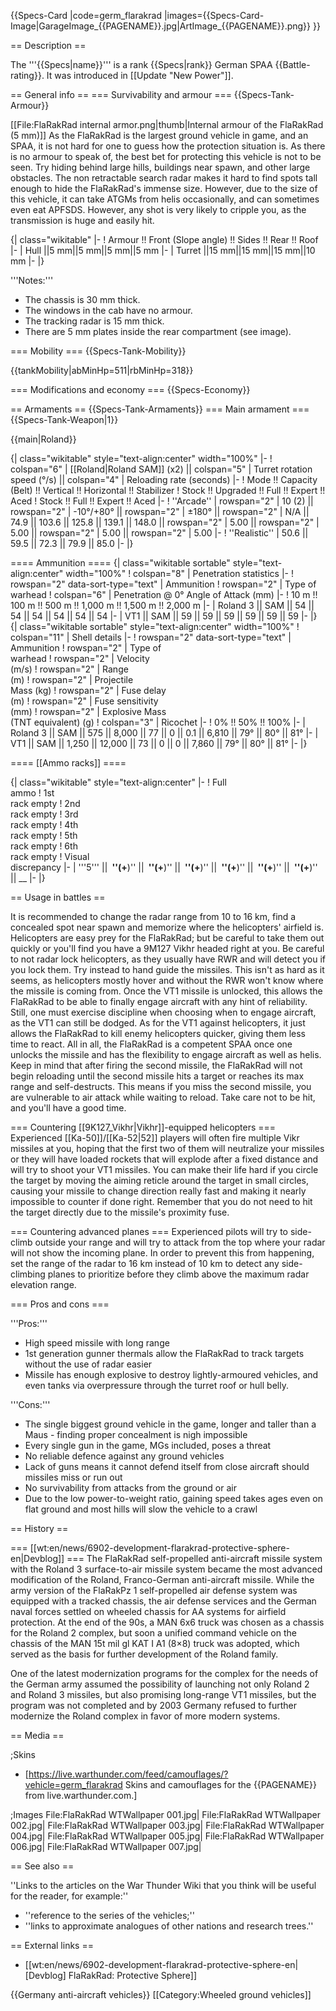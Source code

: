 {{Specs-Card
|code=germ_flarakrad
|images={{Specs-Card-Image|GarageImage_{{PAGENAME}}.jpg|ArtImage\_{{PAGENAME}}.png}}
}}

== Description ==

<!-- ''In the description, the first part should be about the history of the creation and combat usage of the vehicle, as well as its key features. In the second part, tell the reader about the ground vehicle in the game. Insert a screenshot of the vehicle, so that if the novice player does not remember the vehicle by name, he will immediately understand what kind of vehicle the article is talking about.'' -->

The '''{{Specs|name}}''' is a rank {{Specs|rank}} German SPAA {{Battle-rating}}. It was introduced in [[Update "New Power"]].

== General info ==
=== Survivability and armour ===
{{Specs-Tank-Armour}}

<!-- ''Describe armour protection. Note the most well protected and key weak areas. Appreciate the layout of modules as well as the number and location of crew members. Is the level of armour protection sufficient, is the placement of modules helpful for survival in combat? If necessary use a visual template to indicate the most secure and weak zones of the armour.'' -->

[[File:FlaRakRad internal armor.png|thumb|Internal armour of the FlaRakRad (5 mm)]]
As the FlaRakRad is the largest ground vehicle in game, and an SPAA, it is not hard for one to guess how the protection situation is. As there is no armour to speak of, the best bet for protecting this vehicle is not to be seen. Try hiding behind large hills, buildings near spawn, and other large obstacles. The non retractable search radar makes it hard to find spots tall enough to hide the FlaRakRad's immense size. However, due to the size of this vehicle, it can take ATGMs from helis occasionally, and can sometimes even eat APFSDS. However, any shot is very likely to cripple you, as the transmission is huge and easily hit.

{| class="wikitable"
|-
! Armour !! Front (Slope angle) !! Sides !! Rear !! Roof
|-
| Hull ||5 mm||5 mm||5 mm||5 mm
|-
| Turret ||15 mm||15 mm||15 mm||10 mm
|-
|}

'''Notes:'''

- The chassis is 30 mm thick.
- The windows in the cab have no armour.
- The tracking radar is 15 mm thick.
- There are 5 mm plates inside the rear compartment (see image).

=== Mobility ===
{{Specs-Tank-Mobility}}

<!-- ''Write about the mobility of the ground vehicle. Estimate the specific power and manoeuvrability, as well as the maximum speed forwards and backwards.'' -->

{{tankMobility|abMinHp=511|rbMinHp=318}}

=== Modifications and economy ===
{{Specs-Economy}}

== Armaments ==
{{Specs-Tank-Armaments}}
=== Main armament ===
{{Specs-Tank-Weapon|1}}

<!-- ''Give the reader information about the characteristics of the main gun. Assess its effectiveness in a battle based on the reloading speed, ballistics and the power of shells. Do not forget about the flexibility of the fire, that is how quickly the cannon can be aimed at the target, open fire on it and aim at another enemy. Add a link to the main article on the gun: <code><nowiki>{{main|Name of the weapon}}</nowiki></code>. Describe in general terms the ammunition available for the main gun. Give advice on how to use them and how to fill the ammunition storage.'' -->

{{main|Roland}}

{| class="wikitable" style="text-align:center" width="100%"
|-
! colspan="6" | [[Roland|Roland SAM]] (x2) || colspan="5" | Turret rotation speed (°/s) || colspan="4" | Reloading rate (seconds)
|-
! Mode !! Capacity (Belt) !! Vertical !! Horizontal !! Stabilizer
! Stock !! Upgraded !! Full !! Expert !! Aced
! Stock !! Full !! Expert !! Aced
|-
! ''Arcade''
| rowspan="2" | 10 (2) || rowspan="2" | -10°/+80° || rowspan="2" | ±180° || rowspan="2" | N/A || 74.9 || 103.6 || 125.8 || 139.1 || 148.0 || rowspan="2" | 5.00 || rowspan="2" | 5.00 || rowspan="2" | 5.00 || rowspan="2" | 5.00
|-
! ''Realistic''
| 50.6 || 59.5 || 72.3 || 79.9 || 85.0
|-
|}

==== Ammunition ====
{| class="wikitable sortable" style="text-align:center" width="100%"
! colspan="8" | Penetration statistics
|-
! rowspan="2" data-sort-type="text" | Ammunition
! rowspan="2" | Type of<br>warhead
! colspan="6" | Penetration @ 0° Angle of Attack (mm)
|-
! 10 m !! 100 m !! 500 m !! 1,000 m !! 1,500 m !! 2,000 m
|-
| Roland 3 || SAM || 54 || 54 || 54 || 54 || 54 || 54
|-
| VT1 || SAM || 59 || 59 || 59 || 59 || 59 || 59
|-
|}
{| class="wikitable sortable" style="text-align:center" width="100%"
! colspan="11" | Shell details
|-
! rowspan="2" data-sort-type="text" | Ammunition
! rowspan="2" | Type of<br>warhead
! rowspan="2" | Velocity<br>(m/s)
! rowspan="2" | Range<br>(m)
! rowspan="2" | Projectile<br>Mass (kg)
! rowspan="2" | Fuse delay<br>(m)
! rowspan="2" | Fuse sensitivity<br>(mm)
! rowspan="2" | Explosive Mass<br>(TNT equivalent) (g)
! colspan="3" | Ricochet
|-
! 0% !! 50% !! 100%
|-
| Roland 3 || SAM || 575 || 8,000 || 77 || 0 || 0.1 || 6,810 || 79° || 80° || 81°
|-
| VT1 || SAM || 1,250 || 12,000 || 73 || 0 || 0 || 7,860 || 79° || 80° || 81°
|-
|}

==== [[Ammo racks]] ====

<!-- [[File:Ammoracks_{{PAGENAME}}.png|right|thumb|x250px|[[Ammo racks]] of the {{PAGENAME}}]] -->
<!-- '''Last updated:''' -->

{| class="wikitable" style="text-align:center"
|-
! Full<br>ammo
! 1st<br>rack empty
! 2nd<br>rack empty
! 3rd<br>rack empty
! 4th<br>rack empty
! 5th<br>rack empty
! 6th<br>rack empty
! Visual<br>discrepancy
|-
| '''5''' || **&nbsp;''(+**)'' || **&nbsp;''(+**)'' || **&nbsp;''(+**)'' || **&nbsp;''(+**)'' || **&nbsp;''(+**)'' || **&nbsp;''(+**)'' || \_\_
|-
|}

== Usage in battles ==

<!-- ''Describe the tactics of playing in the vehicle, the features of using vehicles in the team and advice on tactics. Refrain from creating a "guide" - do not impose a single point of view but instead give the reader food for thought. Describe the most dangerous enemies and give recommendations on fighting them. If necessary, note the specifics of the game in different modes (AB, RB, SB).'' -->

It is recommended to change the radar range from 10 to 16 km, find a concealed spot near spawn and memorize where the helicopters' airfield is. Helicopters are easy prey for the FlaRakRad; but be careful to take them out quickly or you'll find you have a 9M127 Vikhr headed right at you. Be careful to not radar lock helicopters, as they usually have RWR and will detect you if you lock them. Try instead to hand guide the missiles. This isn't as hard as it seems, as helicopters mostly hover and without the RWR won't know where the missile is coming from. Once the VT1 missile is unlocked, this allows the FlaRakRad to be able to finally engage aircraft with any hint of reliability. Still, one must exercise discipline when choosing when to engage aircraft, as the VT1 can still be dodged. As for the VT1 against helicopters, it just allows the FlaRakRad to kill enemy helicopters quicker, giving them less time to react. All in all, the FlaRakRad is a competent SPAA once one unlocks the missile and has the flexibility to engage aircraft as well as helis. Keep in mind that after firing the second missile, the FlaRakRad will not begin reloading until the second missile hits a target or reaches its max range and self-destructs. This means if you miss the second missile, you are vulnerable to air attack while waiting to reload. Take care not to be hit, and you'll have a good time.

=== Countering [[9K127_Vikhr|Vikhr]]-equipped helicopters ===
Experienced [[Ka-50]]/[[Ka-52|52]] players will often fire multiple Vikr missiles at you, hoping that the first two of them will neutralize your missiles or they will have loaded rockets that will explode after a fixed distance and will try to shoot your VT1 missiles. You can make their life hard if you circle the target by moving the aiming reticle around the target in small circles, causing your missile to change direction really fast and making it nearly impossible to counter if done right. Remember that you do not need to hit the target directly due to the missile's proximity fuse.

=== Countering advanced planes ===
Experienced pilots will try to side-climb outside your range and will try to attack from the top where your radar will not show the incoming plane. In order to prevent this from happening, set the range of the radar to 16 km instead of 10 km to detect any side-climbing planes to prioritize before they climb above the maximum radar elevation range.

=== Pros and cons ===

<!-- ''Summarise and briefly evaluate the vehicle in terms of its characteristics and combat effectiveness. Mark its pros and cons in a bulleted list. Try not to use more than 6 points for each of the characteristics. Avoid using categorical definitions such as "bad", "good" and the like - use substitutions with softer forms such as "inadequate" and "effective".'' -->

'''Pros:'''

- High speed missile with long range
- 1st generation gunner thermals allow the FlaRakRad to track targets without the use of radar easier
- Missile has enough explosive to destroy lightly-armoured vehicles, and even tanks via overpressure through the turret roof or hull belly.

'''Cons:'''

- The single biggest ground vehicle in the game, longer and taller than a Maus - finding proper concealment is nigh impossible
- Every single gun in the game, MGs included, poses a threat
- No reliable defence against any ground vehicles
- Lack of guns means it cannot defend itself from close aircraft should missiles miss or run out
- No survivability from attacks from the ground or air
- Due to the low power-to-weight ratio, gaining speed takes ages even on flat ground and most hills will slow the vehicle to a crawl

== History ==

<!-- ''Describe the history of the creation and combat usage of the vehicle in more detail than in the introduction. If the historical reference turns out to be too long, take it to a separate article, taking a link to the article about the vehicle and adding a block "/History" (example: <nowiki>https://wiki.warthunder.com/(Vehicle-name)/History</nowiki>) and add a link to it here using the <code>main</code> template. Be sure to reference text and sources by using <code><nowiki><ref></ref></nowiki></code>, as well as adding them at the end of the article with <code><nowiki><references /></nowiki></code>. This section may also include the vehicle's dev blog entry (if applicable) and the in-game encyclopedia description (under <code><nowiki>=== In-game description ===</nowiki></code>, also if applicable).'' -->

=== [[wt:en/news/6902-development-flarakrad-protective-sphere-en|Devblog]] ===
The FlaRakRad self-propelled anti-aircraft missile system with the Roland 3 surface-to-air missile system became the most advanced modification of the Roland, Franco-German anti-aircraft missile. While the army version of the FlaRakPz 1 self-propelled air defense system was equipped with a tracked chassis, the air defense services and the German naval forces settled on wheeled chassis for AA systems for airfield protection. At the end of the 90s, a MAN 6x6 truck was chosen as a chassis for the Roland 2 complex, but soon a unified command vehicle on the chassis of the MAN 15t mil gl KAT I A1 (8×8) truck was adopted, which served as the basis for further development of the Roland family.

One of the latest modernization programs for the complex for the needs of the German army assumed the possibility of launching not only Roland 2 and Roland 3 missiles, but also promising long-range VT1 missiles, but the program was not completed and by 2003 Germany refused to further modernize the Roland complex in favor of more modern systems.

== Media ==

<!-- ''Excellent additions to the article would be video guides, screenshots from the game, and photos.'' -->

;Skins

- [https://live.warthunder.com/feed/camouflages/?vehicle=germ_flarakrad Skins and camouflages for the {{PAGENAME}} from live.warthunder.com.]

;Images
<gallery mode="packed" caption="FlaRakRad Devblog Images" heights="150">
File:FlaRakRad WTWallpaper 001.jpg|
File:FlaRakRad WTWallpaper 002.jpg|
File:FlaRakRad WTWallpaper 003.jpg|
File:FlaRakRad WTWallpaper 004.jpg|
File:FlaRakRad WTWallpaper 005.jpg|
File:FlaRakRad WTWallpaper 006.jpg|
File:FlaRakRad WTWallpaper 007.jpg|
</gallery>

== See also ==

<!-- ''Links to the articles on the War Thunder Wiki that you think will be useful for the reader, for example:''
* ''reference to the series of the vehicles;''
* ''links to approximate analogues of other nations and research trees.'' -->

''Links to the articles on the War Thunder Wiki that you think will be useful for the reader, for example:''

- ''reference to the series of the vehicles;''
- ''links to approximate analogues of other nations and research trees.''

== External links ==

<!-- ''Paste links to sources and external resources, such as:''
* ''topic on the official game forum;''
* ''other literature.'' -->

- [[wt:en/news/6902-development-flarakrad-protective-sphere-en|[Devblog] FlaRakRad: Protective Sphere]]

{{Germany anti-aircraft vehicles}}
[[Category:Wheeled ground vehicles]]
